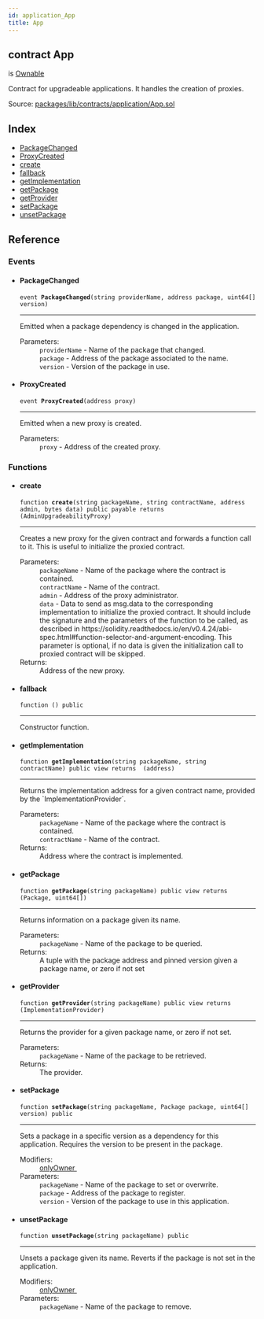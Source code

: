 ```yaml
---
id: application_App
title: App
---
```


<div class="contract-doc"><div class="contract"><h2 class="contract-header"><span class="contract-kind">contract</span> App</h2><p class="base-contracts"><span>is</span> <a href="openzeppelin-solidity_ownership_Ownable.html">Ownable</a></p><p class="description">Contract for upgradeable applications. It handles the creation of proxies.</p><div class="source">Source: <a href="https://github.com/zeppelinos/zos/blob/v2.2.0/packages/lib/contracts/application/App.sol" target="_blank">packages/lib/contracts/application/App.sol</a></div></div><div class="index"><h2>Index</h2><ul><li><a href="application_App.html#PackageChanged">PackageChanged</a></li><li><a href="application_App.html#ProxyCreated">ProxyCreated</a></li><li><a href="application_App.html#create">create</a></li><li><a href="application_App.html#">fallback</a></li><li><a href="application_App.html#getImplementation">getImplementation</a></li><li><a href="application_App.html#getPackage">getPackage</a></li><li><a href="application_App.html#getProvider">getProvider</a></li><li><a href="application_App.html#setPackage">setPackage</a></li><li><a href="application_App.html#unsetPackage">unsetPackage</a></li></ul></div><div class="reference"><h2>Reference</h2><div class="events"><h3>Events</h3><ul><li><div class="item event"><span id="PackageChanged" class="anchor-marker"></span><h4 class="name">PackageChanged</h4><div class="body"><code class="signature">event <strong>PackageChanged</strong><span>(string providerName, address package, uint64[] version) </span></code><hr/><div class="description"><p>Emitted when a package dependency is changed in the application.</p></div><dl><dt><span class="label-parameters">Parameters:</span></dt><dd><div><code>providerName</code> - Name of the package that changed.</div><div><code>package</code> - Address of the package associated to the name.</div><div><code>version</code> - Version of the package in use.</div></dd></dl></div></div></li><li><div class="item event"><span id="ProxyCreated" class="anchor-marker"></span><h4 class="name">ProxyCreated</h4><div class="body"><code class="signature">event <strong>ProxyCreated</strong><span>(address proxy) </span></code><hr/><div class="description"><p>Emitted when a new proxy is created.</p></div><dl><dt><span class="label-parameters">Parameters:</span></dt><dd><div><code>proxy</code> - Address of the created proxy.</div></dd></dl></div></div></li></ul></div><div class="functions"><h3>Functions</h3><ul><li><div class="item function"><span id="create" class="anchor-marker"></span><h4 class="name">create</h4><div class="body"><code class="signature">function <strong>create</strong><span>(string packageName, string contractName, address admin, bytes data) </span><span>public </span><span>payable </span><span>returns  (AdminUpgradeabilityProxy) </span></code><hr/><div class="description"><p>Creates a new proxy for the given contract and forwards a function call to it. This is useful to initialize the proxied contract.</p></div><dl><dt><span class="label-parameters">Parameters:</span></dt><dd><div><code>packageName</code> - Name of the package where the contract is contained.</div><div><code>contractName</code> - Name of the contract.</div><div><code>admin</code> - Address of the proxy administrator.</div><div><code>data</code> - Data to send as msg.data to the corresponding implementation to initialize the proxied contract. It should include the signature and the parameters of the function to be called, as described in https://solidity.readthedocs.io/en/v0.4.24/abi-spec.html#function-selector-and-argument-encoding. This parameter is optional, if no data is given the initialization call to proxied contract will be skipped.</div></dd><dt><span class="label-return">Returns:</span></dt><dd>Address of the new proxy.</dd></dl></div></div></li><li><div class="item function"><span id="fallback" class="anchor-marker"></span><h4 class="name">fallback</h4><div class="body"><code class="signature">function <strong></strong><span>() </span><span>public </span></code><hr/><div class="description"><p>Constructor function.</p></div></div></div></li><li><div class="item function"><span id="getImplementation" class="anchor-marker"></span><h4 class="name">getImplementation</h4><div class="body"><code class="signature">function <strong>getImplementation</strong><span>(string packageName, string contractName) </span><span>public </span><span>view </span><span>returns  (address) </span></code><hr/><div class="description"><p>Returns the implementation address for a given contract name, provided by the `ImplementationProvider`.</p></div><dl><dt><span class="label-parameters">Parameters:</span></dt><dd><div><code>packageName</code> - Name of the package where the contract is contained.</div><div><code>contractName</code> - Name of the contract.</div></dd><dt><span class="label-return">Returns:</span></dt><dd>Address where the contract is implemented.</dd></dl></div></div></li><li><div class="item function"><span id="getPackage" class="anchor-marker"></span><h4 class="name">getPackage</h4><div class="body"><code class="signature">function <strong>getPackage</strong><span>(string packageName) </span><span>public </span><span>view </span><span>returns  (Package, uint64[]) </span></code><hr/><div class="description"><p>Returns information on a package given its name.</p></div><dl><dt><span class="label-parameters">Parameters:</span></dt><dd><div><code>packageName</code> - Name of the package to be queried.</div></dd><dt><span class="label-return">Returns:</span></dt><dd>A tuple with the package address and pinned version given a package name, or zero if not set</dd></dl></div></div></li><li><div class="item function"><span id="getProvider" class="anchor-marker"></span><h4 class="name">getProvider</h4><div class="body"><code class="signature">function <strong>getProvider</strong><span>(string packageName) </span><span>public </span><span>view </span><span>returns  (ImplementationProvider) </span></code><hr/><div class="description"><p>Returns the provider for a given package name, or zero if not set.</p></div><dl><dt><span class="label-parameters">Parameters:</span></dt><dd><div><code>packageName</code> - Name of the package to be retrieved.</div></dd><dt><span class="label-return">Returns:</span></dt><dd>The provider.</dd></dl></div></div></li><li><div class="item function"><span id="setPackage" class="anchor-marker"></span><h4 class="name">setPackage</h4><div class="body"><code class="signature">function <strong>setPackage</strong><span>(string packageName, Package package, uint64[] version) </span><span>public </span></code><hr/><div class="description"><p>Sets a package in a specific version as a dependency for this application. Requires the version to be present in the package.</p></div><dl><dt><span class="label-modifiers">Modifiers:</span></dt><dd><a href="openzeppelin-solidity_ownership_Ownable.html#onlyOwner">onlyOwner </a></dd><dt><span class="label-parameters">Parameters:</span></dt><dd><div><code>packageName</code> - Name of the package to set or overwrite.</div><div><code>package</code> - Address of the package to register.</div><div><code>version</code> - Version of the package to use in this application.</div></dd></dl></div></div></li><li><div class="item function"><span id="unsetPackage" class="anchor-marker"></span><h4 class="name">unsetPackage</h4><div class="body"><code class="signature">function <strong>unsetPackage</strong><span>(string packageName) </span><span>public </span></code><hr/><div class="description"><p>Unsets a package given its name. Reverts if the package is not set in the application.</p></div><dl><dt><span class="label-modifiers">Modifiers:</span></dt><dd><a href="openzeppelin-solidity_ownership_Ownable.html#onlyOwner">onlyOwner </a></dd><dt><span class="label-parameters">Parameters:</span></dt><dd><div><code>packageName</code> - Name of the package to remove.</div></dd></dl></div></div></li></ul></div></div></div>
